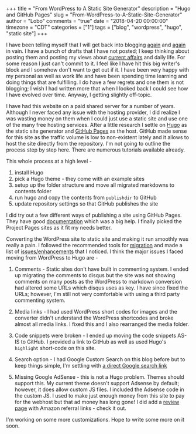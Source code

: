 +++
title = "From WordPress to A Static Site Generator"
description = "Hugo and GitHub Pages"
slug = "From-WordPress-to-A-Static-Site-Generator"
author = "Lobo"
comments = "true"
date = "2018-04-20 00:00:00"
timezone = "CDT"
categories = ["1"]
tags = ["blog", "wordpress", "hugo", "static site"]
+++

I have been telling myself that I will get back into blogging [again](/blog/holy-crap-missing-in-action) and [again](/blog/what-have-i-been-up-to-this-summer) in vain. I have a bunch of drafts that I have not posted; I keep thinking about posting them and posting my views about [current affairs](/tags/current-affairs) and daily life. For some reason I just can't commit to it. I feel like I have hit this big writer's block and I somehow don't want to get out if it. I have been very happy with my personal as well as work life and have been spending time learning and doing things that are fulfilling. I do have a few regrets and one them is not blogging; I wish I had written more that when I looked back I could see how I have evolved over time. Anyway, I getting slightly off-topic.

I have had this website on a paid shared server for a number of years. Although I never faced any issue with the hosting provider, I did realize I was wasting money on them when I could just use a static site and use one of the many free hosting services. After a little research I settle on [Hugo](https://gohugo.io/) as the static site generator and [GitHub Pages](https://pages.github.com/) as the host. GitHub made sense for this site as the traffic volume is low to non-existent lately and it allows to host the site directly from the repository. I'm not going to outline the process step by step here. There are numerous tutorials available already.

This whole process at a high level -

1. install Hugo
2. pick a Hugo theme - they come with an example sites
3. setup up the folder structure and move all migrated markdowns to contents folder
4. run hugo and copy the contents from `publishdir` to GitHub
5. update repository settings so that GitHub publishes the site


I did try out a few different ways of publishing a site using GitHub Pages. They have good [documentation](https://help.github.com/categories/github-pages-basics/) which was a big help. I finally picked the Project Pages sites as it fit my needs better.

Converting the WordPress site to static site and making it run smoothly was really a pain. I followed the recommended tools for [migration](https://gohugo.io/tools/migrations/) and made a list of [issues/enhancements](https://github.com/lobopraveen/praveenlobo.com/issues?q=) that I noticed. I think the major issues I faced moving from WordPress to Hugo are -  

1. Comments - Static sites don't have built in commenting system. I ended up migrating the comments to disqus but the site was not showing comments on many posts as the WordPress to markdown conversion had altered some URLs which disqus uses as key. I have since fixed the URLs; however, I'm still not very comfortable with using a third party commenting system.

1. Media links - I had used WordPress short codes for images and the converter didn't understand the WordPress shortcodes and broke almost all media links. I fixed this and I also rearranged the media folder.

1. Code snippets were broken - I ended up moving the code snippets AS-IS to GitHub. I provided a link to GitHub as well as used Hugo's `highlight` short-code on this site.

1. Search option - I had Google Custom Search on this blog before but to keep things simple, I'm settling with [a direct Google search link](https://www.google.com/search?q=site:praveenlobo.com)

1. Missing Google AdSense - this is not a Hugo problem. Themes should support this. My current theme doesn't support Adsense by default; however, it does allow custom JS files. I included the Adsense code in the custom JS. I used to make just enough money from this site to pay for the webhost but that ad money has long gone! I did add a [review page](/reviews-and-referral-links) with Amazon referral links - check it out.

I'm working on some more customizations. Hope to write some more on it soon.
